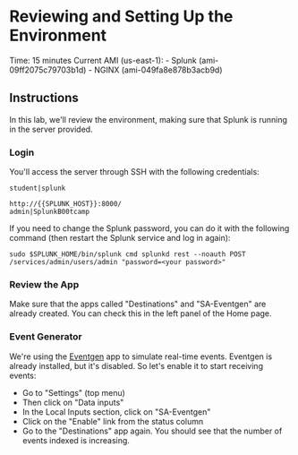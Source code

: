 # Reviewing and Setting Up the Environment
Time: 15 minutes
Current AMI (us-east-1): 
    - Splunk (ami-09ff2075c79703b1d)
    - NGINX (ami-049fa8e878b3acb9d)

## Instructions

In this lab, we'll review the environment, making sure that Splunk is running in the server provided. 

### Login
You'll access the server through SSH with the following credentials:

```
student|splunk

http://{{SPLUNK_HOST}}:8000/
admin|SplunkB00tcamp
```

If you need to change the Splunk password, you can do it with the following command (then restart the Splunk service and log in again):

```
sudo $SPLUNK_HOME/bin/splunk cmd splunkd rest --noauth POST /services/admin/users/admin "password=<your password>" 
```

### Review the App
Make sure that the apps called "Destinations" and "SA-Eventgen" are already created. You can check this in the left panel of the Home page.

### Event Generator
We're using the [Eventgen](https://splunkbase.splunk.com/app/1924/) app to simulate real-time events. Eventgen is already installed, but it's disabled. So let's enable it to start receiving events:

- Go to "Settings" (top menu)
- Then click on "Data inputs"
- In the Local Inputs section, click on "SA-Eventgen"
- Click on the "Enable" link from the status column
- Go to the "Destinations" app again. You should see that the number of events indexed is increasing.
